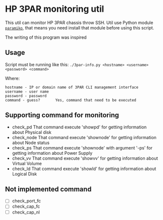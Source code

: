 #  HP 3PAR monitoring util

This util can monitor HP 3PAR chassis throw SSH.
Util use Python module [`paramiko`](https://github.com/paramiko/paramiko), that means you need install that module before using this script.

The writing of this program was inspired 
## Usage
Script must be running like this:
`./3par-info.py <hostname> <username> <password> <command>`

Where:
```
hostname - IP or domain name of 3PAR CLI management interface
username - user name
password - password
command - guess?       Yes, command that need to be executed
```
## Supporting command for monitoring
* check_pd
That command execute 'showpd' for getting information about Physical disk
* check_node
That command execute 'shownode' for getting information about Node status
* check_ps
That command execute 'shownode' with argument '-ps' for getting information about Power Supply
* check_vv
That command execute 'showvv' for getting information about Virtual Volume
* check_ld
That command execute 'showld' for getting information about Logical Disk

## Not implemented command
- [ ] check_port_fc
- [ ] check_cap_fc
- [ ] check_cap_nl
